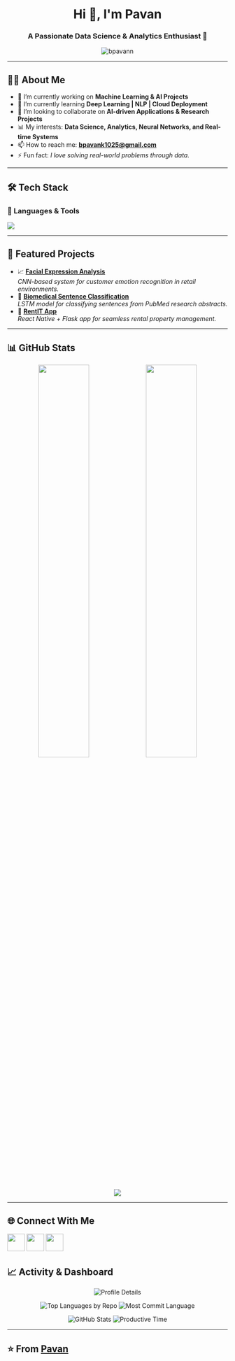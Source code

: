 <h1 align="center">Hi 👋, I'm Pavan</h1>
<h3 align="center">A Passionate Data Science & Analytics Enthusiast 🚀</h3>

<p align="center">
  <img src="https://komarev.com/ghpvc/?username=bpavann&label=Profile%20Views&color=0e75b6&style=flat" alt="bpavann" />
</p>

---

## 👨‍💻 About Me
- 🔭 I’m currently working on **Machine Learning & AI Projects**
- 🌱 I’m currently learning **Deep Learning | NLP | Cloud Deployment**
- 👯 I’m looking to collaborate on **AI-driven Applications & Research Projects**
- 📊 My interests: **Data Science, Analytics, Neural Networks, and Real-time Systems**
- 📫 How to reach me: **bpavank1025@gmail.com**
- ⚡ Fun fact: *I love solving real-world problems through data.*

---

## 🛠️ Tech Stack

### 🚀 Languages & Tools
<p align="left">
  <img src="https://skillicons.dev/icons?i=python,r,java,cpp,mysql,sqlite,git,github,html,css,javascript,react,vscode,linux,anaconda,tensorflow,pytorch,sklearn" />
</p>

---

## 📌 Featured Projects
- 📈 **[Facial Expression Analysis](https://github.com/bpavann/Facial-Expression-Analysis)**  
  *CNN-based system for customer emotion recognition in retail environments.*
- 🤖 **[Biomedical Sentence Classification](https://github.com/bpavann/BioMed-Text-Classification)**  
  *LSTM model for classifying sentences from PubMed research abstracts.*
- 🏡 **[RentIT App](https://github.com/bpavann/RentIT-App)**  
  *React Native + Flask app for seamless rental property management.*

---

## 📊 GitHub Stats

<p align="center">
  <img width="48%" src="https://github-readme-stats.vercel.app/api?username=bpavann&show_icons=true&theme=radical" />
  <img width="48%" src="https://github-readme-streak-stats.herokuapp.com/?user=bpavann&theme=radical" />
</p>

<p align="center">
  <img src="https://github-readme-stats.vercel.app/api/top-langs/?username=bpavann&layout=compact&theme=radical" />
</p>

---

## 🌐 Connect With Me

<p align="left">
<a href="https://linkedin.com/in/YOUR-LINKEDIN" target="blank"><img src="https://skillicons.dev/icons?i=linkedin" height="40"/></a>
<a href="https://twitter.com/YOUR-TWITTER" target="blank"><img src="https://skillicons.dev/icons?i=twitter" height="40"/></a>
<a href="mailto:your.email@example.com"><img src="https://skillicons.dev/icons?i=gmail" height="40"/></a>
</p>


## 📈 Activity & Dashboard

<p align="center">
  <!-- GitHub Metrics -->
  <img src="https://github-profile-summary-cards.vercel.app/api/cards/profile-details?username=bpavann&theme=radical" alt="Profile Details"/>
</p>

<p align="center">
  <img src="https://github-profile-summary-cards.vercel.app/api/cards/repos-per-language?username=bpavann&theme=radical" alt="Top Languages by Repo"/>
  <img src="https://github-profile-summary-cards.vercel.app/api/cards/most-commit-language?username=bpavann&theme=radical" alt="Most Commit Language"/>
</p>

<p align="center">
  <img src="https://github-profile-summary-cards.vercel.app/api/cards/stats?username=bpavann&theme=radical" alt="GitHub Stats"/>
  <img src="https://github-profile-summary-cards.vercel.app/api/cards/productive-time?username=bpavann&theme=radical&utcOffset=4" alt="Productive Time"/>
</p>

---

⭐️ From [Pavan](https://github.com/bpavann)
---
